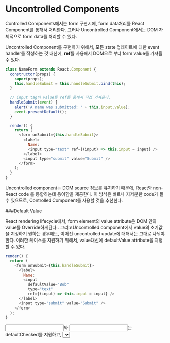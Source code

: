 Uncontrolled Components
==

Controlled Components에서는 form 구현시에, form data처리를 React Component를 통해서 처리한다. 
그러나 Uncontrolled Component에서는 DOM 자체적으로 form data를 처리할 수 있다. 

Uncontrolled Component를 구현하기 위해서, 모든 state 업데이트에 대한 event handler를 작성하는 것 대신에, **ref**를 사용해서 DOM으로 부터 form value를 가져올 수 있다. 

```javascript
class NameForm extends React.Component {
  constructor(props) {
    super(props);
    this.handleSubmit = this.handleSubmit.bind(this);
  }
  
  // input tag의 value를 ref를 통해서 직접 가져온다. 
  handleSubmit(event) {
    alert('A name was submitted: ' + this.input.value);
    event.preventDefault();
  }

  render() {
    return (
      <form onSubmit={this.handleSubmit}>
        <label>
          Name:
          <input type="text" ref={(input) => this.input = input} />
        </label>
        <input type="submit" value="Submit" />
      </form>
    );
  }
}
```

Uncontrolled component는 DOM source 정보를 유지하기 때문에, React와 non-React code 를 통합하는데 용이함을 제공한다. 이 방식은 빠르나 지저분한 code가 될 수 있으므로, Controlled Component를 사용할 것을 추천한다. 


###Default Value

React rendering lifecycle에서, form element의 value attribute은 DOM 안의 value를 Override하게된다.. 그리고Uncontrolled component에서 value의 초기값을 지정하기 원하는 경우에도, 이어진 uncontrolled update에 대해서는 그대로 나둬야 한다. 이러한 케이스를 지원하기 위해서, value대신에 defaultValue attribute을 지정할 수 있다. 

```javascript
render() {
  return (
    <form onSubmit={this.handleSubmit}>
      <label>
        Name:
        <input
          defaultValue="Bob"
          type="text"
          ref={(input) => this.input = input} />
      </label>
      <input type="submit" value="Submit" />
    </form>
  );
}
```

<input type=“checkbox”>와 <input type=“radio”>는 defaultChecked를 지원하고, <select>는 defaultValue를 지원한다. 